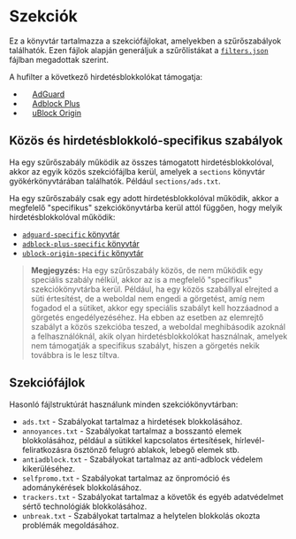 # Szekciók

Ez a könyvtár tartalmazza a szekciófájlokat, amelyekben a szűrőszabályok találhatók. Ezen fájlok alapján generáljuk
a szűrőlistákat a [`filters.json`][filters-json] fájlban megadottak szerint.

A hufilter a következő hirdetésblokkolókat támogatja:

- <img src="https://cdn.adguard.com/website/github.com/AGLint/adg_logo.svg" width="14px"> [AdGuard][adg-url]
- <img src="https://cdn.adguard.com/website/github.com/AGLint/abp_logo.svg" width="14px"> [Adblock Plus][abp-url]
- <img src="https://cdn.adguard.com/website/github.com/AGLint/ubo_logo.svg" width="14px"> [uBlock Origin][ubo-url]

## Közös és hirdetésblokkoló-specifikus szabályok

Ha egy szűrőszabály működik az összes támogatott hirdetésblokkolóval, akkor az egyik közös szekciófájlba kerül, amelyek
a `sections` könyvtár gyökérkönyvtárában találhatók. Például `sections/ads.txt`.

Ha egy szűrőszabály csak egy adott hirdetésblokkolóval működik, akkor a megfelelő "specifikus" szekciókönyvtárba kerül
attól függően, hogy melyik hirdetésblokkolóval működik:

- [`adguard-specific` könyvtár][adg-section]
- [`adblock-plus-specific` könyvtár][abp-section]
- [`ublock-origin-specific` könyvtár][ubo-section]

> **Megjegyzés:** Ha egy szűrőszabály közös, de nem működik egy speciális szabály nélkül, akkor az is a megfelelő
> "specifikus" szekciókönyvtárba kerül. Például, ha egy közös szabállyal elrejted a süti értesítést, de a weboldal
> nem engedi a görgetést, amíg nem fogadod el a sütiket, akkor egy speciális szabályt kell hozzáadnod a görgetés
> engedélyezéséhez. Ha ebben az esetben az elemrejtő szabályt a közös szekcióba teszed, a weboldal meghibásodik azoknál
> a felhasználóknál, akik olyan hirdetésblokkolókat használnak, amelyek nem támogatják a specifikus szabályt, hiszen
> a görgetés nekik továbbra is le lesz tiltva.

## Szekciófájlok

Hasonló fájlstruktúrát használunk minden szekciókönyvtárban:

- `ads.txt` - Szabályokat tartalmaz a hirdetések blokkolásához.
- `annoyances.txt` - Szabályokat tartalmaz a bosszantó elemek blokkolásához, például a sütikkel kapcsolatos értesítések,
  hírlevél-feliratkozásra ösztönző felugró ablakok, lebegő elemek stb.
- `antiadblock.txt` - Szabályokat tartalmaz az anti-adblock védelem kikerüléséhez.
- `selfpromo.txt` - Szabályokat tartalmaz az önpromóció és adománykérések blokkolásához.
- `trackers.txt` - Szabályokat tartalmaz a követők és egyéb adatvédelmet sértő technológiák blokkolásához.
- `unbreak.txt` - Szabályokat tartalmaz a helytelen blokkolás okozta problémák megoldásához.

[abp-section]: https://github.com/hufilter/hufilter/tree/master/sections/adblock-plus-specific
[abp-url]: https://adblockplus.org
[adg-section]: https://github.com/hufilter/hufilter/tree/master/sections/adguard-specific
[adg-url]: https://adguard.com
[filters-json]: https://github.com/hufilter/hufilter/blob/master/filters.json
[ubo-section]: https://github.com/hufilter/hufilter/tree/master/sections/ublock-origin-specific
[ubo-url]: https://github.com/gorhill/uBlock
